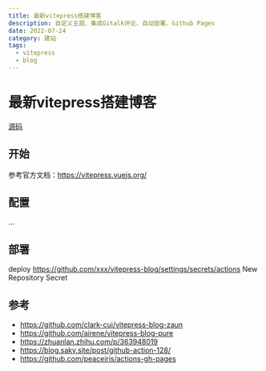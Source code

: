 ```yaml
---
title: 最新vitepress搭建博客
description: 自定义主题、集成Gitalk评论、自动部署、Github Pages
date: 2022-07-24
category: 建站
tags:
  - vitepress
  - blog
---
```


# 最新vitepress搭建博客

[源码](https://github.com/aguoxing/vitepress-blog)

## 开始
参考官方文档：https://vitepress.vuejs.org/



## 配置

...

## 部署

deploy
https://github.com/xxx/vitepress-blog/settings/secrets/actions
New Repository Secret 

## 参考

- https://github.com/clark-cui/vitepress-blog-zaun
- https://github.com/airene/vitepress-blog-pure
- https://zhuanlan.zhihu.com/p/363948019
- https://blog.saky.site/post/github-action-128/
- https://github.com/peaceiris/actions-gh-pages
